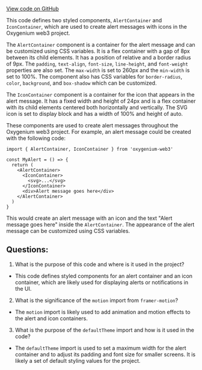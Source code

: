 [View code on GitHub](https://github.com/oxygenium/oxygenium-web3/packages/web3-react/src/components/Common/Alert/styles.ts)

This code defines two styled components, `AlertContainer` and `IconContainer`, which are used to create alert messages with icons in the Oxygenium web3 project. 

The `AlertContainer` component is a container for the alert message and can be customized using CSS variables. It is a flex container with a gap of 8px between its child elements. It has a position of relative and a border radius of 9px. The `padding`, `text-align`, `font-size`, `line-height`, and `font-weight` properties are also set. The `max-width` is set to 260px and the `min-width` is set to 100%. The component also has CSS variables for `border-radius`, `color`, `background`, and `box-shadow` which can be customized. 

The `IconContainer` component is a container for the icon that appears in the alert message. It has a fixed width and height of 24px and is a flex container with its child elements centered both horizontally and vertically. The SVG icon is set to display block and has a width of 100% and height of auto. 

These components are used to create alert messages throughout the Oxygenium web3 project. For example, an alert message could be created with the following code:

```
import { AlertContainer, IconContainer } from 'oxygenium-web3'

const MyAlert = () => {
  return (
    <AlertContainer>
      <IconContainer>
        <svg>...</svg>
      </IconContainer>
      <div>Alert message goes here</div>
    </AlertContainer>
  )
}
```

This would create an alert message with an icon and the text "Alert message goes here" inside the `AlertContainer`. The appearance of the alert message can be customized using CSS variables.
## Questions: 
 1. What is the purpose of this code and where is it used in the project?
- This code defines styled components for an alert container and an icon container, which are likely used for displaying alerts or notifications in the UI.

2. What is the significance of the `motion` import from `framer-motion`?
- The `motion` import is likely used to add animation and motion effects to the alert and icon containers.

3. What is the purpose of the `defaultTheme` import and how is it used in the code?
- The `defaultTheme` import is used to set a maximum width for the alert container and to adjust its padding and font size for smaller screens. It is likely a set of default styling values for the project.